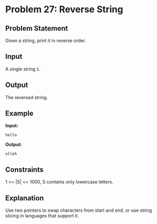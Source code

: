 # Problem 27: Reverse String

## Problem Statement
Given a string, print it in reverse order.

## Input
A single string `S`.

## Output
The reversed string.

## Example
**Input:**
```
hello
```

**Output:**
```
olleh
```

## Constraints
1 <= |S| <= 1000, S contains only lowercase letters.

## Explanation
Use two pointers to swap characters from start and end, or use string slicing in languages that support it.
